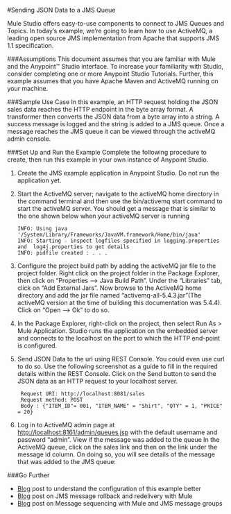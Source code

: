 #Sending JSON Data to a JMS Queue 

Mule Studio offers easy-to-use components to connect to JMS Queues and Topics. In today’s example, we’re going to learn how to use ActiveMQ, a leading open source JMS implementation from Apache that supports JMS 1.1 specification.   

###Assumptions
This document assumes that you are familiar with Mule and the Anypoint™ Studio interface. To increase your familiarity with Studio, consider completing one or more Anypoint Studio Tutorials. Further, this example assumes that you have Apache Maven and ActiveMQ running on your machine.

###Sample Use Case
 In this example, an HTTP request holding the JSON sales data reaches the HTTP endpoint in the byte array format. A transformer then converts the JSON data from a byte array into a string. A success message is logged and the string is added to a JMS queue. Once a message reaches the JMS queue it can be viewed through the activeMQ admin console.

###Set Up and Run the Example
Complete the following procedure to create, then run this example in your own instance of Anypoint Studio.


1. Create the JMS example application in Anypoint Studio. Do not run the application yet.

2. Start the ActiveMQ server;  navigate to the activeMQ home directory in the command terminal and then   use the  bin/activemq start command to start the activeMQ server.   You should get a message that is similar to the one shown below when your activeMQ server is running

       INFO: Using java '/System/Library/Frameworks/JavaVM.framework/Home/bin/java'
       INFO: Starting - inspect logfiles specified in logging.properties and  log4j.properties to get details
       INFO: pidfile created : . . . 
       
3. Configure the project build path by adding the activeMQ jar file to the project folder. 
    Right click on the project folder in the Package Explorer, then click on  “Properties --> Java Build Path”. Under the “Libraries” tab, click on “Add External Jars”. Now browse to the ActiveMQ home directory and add the jar file named “activemq-all-5.4.3.jar”(The activeMQ version at the time of building this documentation was 5.4.4). Click on “Open --> Ok” to do so. 
    
4. In the Package Explorer, right-click on the project, then select Run As > Mule Application. Studio runs the application on the embedded server and connects to the localhost on the port to which the HTTP end-point is configured.

5. Send JSON Data to the url using REST Console. You could even use curl to do so. Use the following screenshot as a guide to fill in the required details within the REST Console. Click on the Send button to send the JSON data as an HTTP request to your localhost server. 
      
        Request URI: http://localhost:8081/sales
        Request method: POST
        Body : {"ITEM_ID"= 001, "ITEM_NAME" = "Shirt", "QTY" = 1, "PRICE" = 20}

7. Log in to ActiveMQ admin page at [http://localhost:8161/admin/queues.jsp](http://localhost:8161/admin/queues.jsp)
 with the default username and password “admin”. View if the message was added to the queue
In the ActiveMQ queue, click on the sales link and then on the link under the message id column. On doing so, you will see details of the message that was added to the JMS queue:


###Go Further

* [Blog](http://blogs.mulesoft.org/mule-school-jms-tutorial/)  post to understand the configuration of this example better
* [Blog](http://blogs.mulesoft.org/jms-message-rollback-and-redelivery/) post on JMS message rollback and redelivery with Mule
* [Blog](http://blogs.mulesoft.org/message-sequencing-with-mule-and-jms-message-groups/) post on Message sequencing with Mule and JMS message groups






